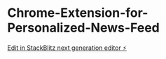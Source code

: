 # Chrome-Extension-for-Personalized-News-Feed

[Edit in StackBlitz next generation editor ⚡️](https://stackblitz.com/~/github.com/forhadsoohan/Chrome-Extension-for-Personalized-News-Feed)